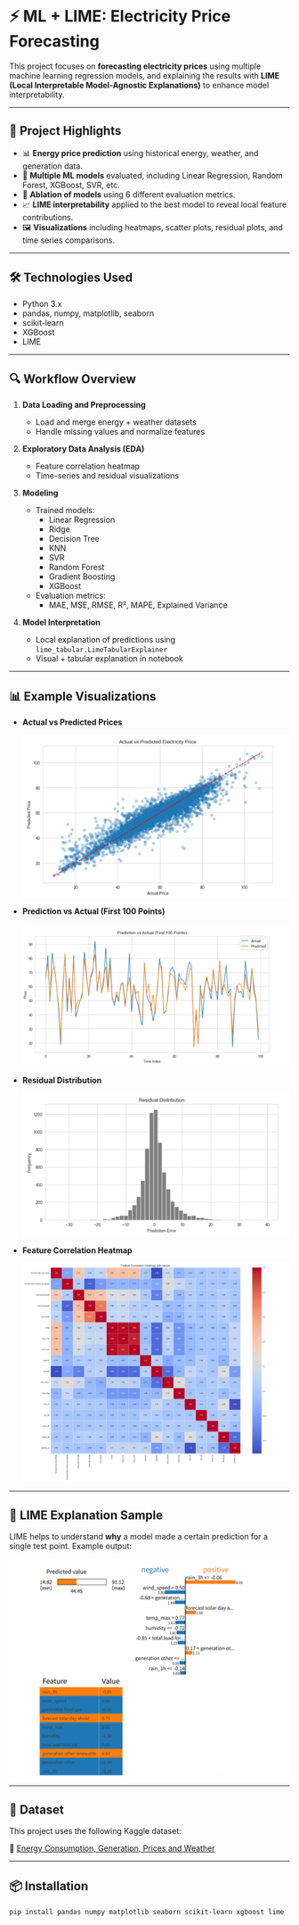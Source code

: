 # ⚡ ML + LIME: Electricity Price Forecasting

This project focuses on **forecasting electricity prices** using multiple machine learning regression models, and explaining the results with **LIME (Local Interpretable Model-Agnostic Explanations)** to enhance model interpretability.

---

## 📌 Project Highlights

- 📊 **Energy price prediction** using historical energy, weather, and generation data.
- 🧠 **Multiple ML models** evaluated, including Linear Regression, Random Forest, XGBoost, SVR, etc.
- 🧪 **Ablation of models** using 6 different evaluation metrics.
- 📈 **LIME interpretability** applied to the best model to reveal local feature contributions.
- 🖼️ **Visualizations** including heatmaps, scatter plots, residual plots, and time series comparisons.

---

## 🛠️ Technologies Used

- Python 3.x
- pandas, numpy, matplotlib, seaborn
- scikit-learn
- XGBoost
- LIME

---

## 🔍 Workflow Overview

1. **Data Loading and Preprocessing**
   - Load and merge energy + weather datasets
   - Handle missing values and normalize features

2. **Exploratory Data Analysis (EDA)**
   - Feature correlation heatmap
   - Time-series and residual visualizations

3. **Modeling**
   - Trained models:
     - Linear Regression
     - Ridge
     - Decision Tree
     - KNN
     - SVR
     - Random Forest
     - Gradient Boosting
     - XGBoost
   - Evaluation metrics:
     - MAE, MSE, RMSE, R², MAPE, Explained Variance

4. **Model Interpretation**
   - Local explanation of predictions using `lime_tabular.LimeTabularExplainer`
   - Visual + tabular explanation in notebook

---

## 📊 Example Visualizations

- **Actual vs Predicted Prices**

  ![Scatter](scatter.png)

- **Prediction vs Actual (First 100 Points)**

  ![Line](line.png)

- **Residual Distribution**

  ![Residual](residual.png)

- **Feature Correlation Heatmap**

  ![Heatmap](heatmap_2.png)

>

---

## 🧠 LIME Explanation Sample

LIME helps to understand **why** a model made a certain prediction for a single test point. Example output:

![LIME](lime.png)

---

## 📂 Dataset

This project uses the following Kaggle dataset:

📍 [Energy Consumption, Generation, Prices and Weather](https://www.kaggle.com/datasets/nicholasjhana/energy-consumption-generation-prices-and-weather)

---

## 📦 Installation

```bash
pip install pandas numpy matplotlib seaborn scikit-learn xgboost lime
